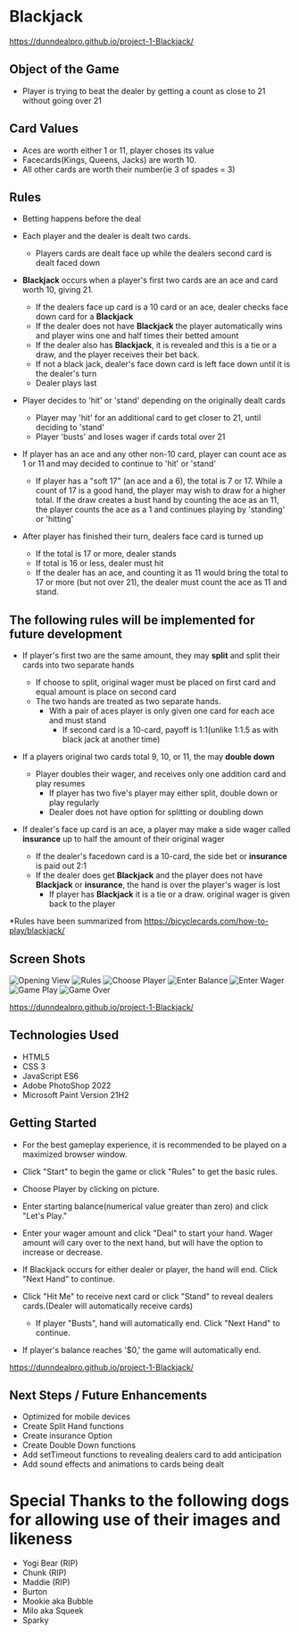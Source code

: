 # Blackjack

https://dunndealpro.github.io/project-1-Blackjack/

## Object of the Game
- Player is trying to beat the dealer by getting a count as close to 21 without going over 21

## Card Values 
- Aces are worth either 1 or 11, player choses its value
- Facecards(Kings, Queens, Jacks) are worth 10.
- All other cards are worth their number(ie 3 of spades = 3)

## Rules
- Betting happens before the deal

- Each player and the dealer is dealt two cards.  
    - Players cards are dealt face up while the dealers second card is dealt faced down

- **Blackjack** occurs when a player's first two cards are an ace and card worth 10, giving 21.  
    - If the dealers face up card is a 10 card or an ace, dealer checks face down card for a **Blackjack**
    - If the dealer does not have **Blackjack** the player automatically wins and player wins one and half times their betted amount
    - If the dealer also has **Blackjack**, it is revealed and this is a tie or a draw, and the player receives their bet back.
    - If not a black jack, dealer's face down card is left face down until it is the dealer's turn
    - Dealer plays last

- Player decides to 'hit' or 'stand' depending on the originally dealt cards 
    - Player may 'hit' for an additional card to get closer to 21, until deciding to 'stand'
    - Player 'busts' and loses wager if cards total over 21

- If player has an ace and any other non-10 card, player can count ace as 1 or 11 and may decided to continue to 'hit' or 'stand'
    - If  player has a "soft 17" (an ace and a 6), the total is 7 or 17. While a count of 17 is a good hand, the player may wish to draw for a higher total. If the draw creates a bust hand by counting the ace as an 11, the player counts the ace as a 1 and continues playing by 'standing' or 'hitting' 

- After player has finished their turn, dealers face card is turned up
    - If the total is 17 or more, dealer stands
    - If total is 16 or less, dealer must hit
    - If the dealer has an ace, and counting it as 11 would bring the total to 17 or more (but not over 21), the dealer must count the ace as 11 and stand.

## The following rules will be implemented for future development

- If player's first two are the same amount, they may **split** and split their cards into two separate hands
    - If choose to split, original wager must be placed on first card and equal amount is place on second card
    - The two hands are treated as two separate hands. 
        - With a pair of aces player is only given one card for each ace and must stand
            - If second card is a 10-card, payoff is 1:1(unlike 1:1.5 as with black jack at another time)

- If a players original two cards total 9, 10, or 11, the may **double down**
    - Player doubles their wager, and receives only one addition card and play resumes
        - If player has two five's player may either split, double down or play regularly
        - Dealer does not have option for splitting or doubling down

- If dealer's face up card is an ace, a player may make a side wager called **insurance** up to half the amount of their original wager

    - If the dealer's facedown card is a 10-card, the side bet or **insurance** is paid out 2:1
    - If the dealer does get **Blackjack** and the player does not have **Blackjack** or **insurance**, the hand is over the player's wager is lost
        - If player has **Blackjack** it is a tie or a draw.  original wager is given back to the player

*Rules have been summarized from https://bicyclecards.com/how-to-play/blackjack/

## Screen Shots

![Opening View](img/screenshots/opening-view.PNG)
![Rules](img/screenshots/rules-view.PNG)
![Choose Player](img/screenshots/choose-player-view.PNG)
![Enter Balance](img/screenshots/enter-balance.PNG)
![Enter Wager](img/screenshots/enter-wager.PNG)
![Game Play](img/screenshots/gameplay.PNG)
![Game Over](img/screenshots/game-over.PNG)


https://dunndealpro.github.io/project-1-Blackjack/

## Technologies Used

- HTML5
- CSS 3
- JavaScript ES6
- Adobe PhotoShop 2022
- Microsoft Paint Version 21H2

## Getting Started

- For the best gameplay experience, it is recommended to be played on a maximized browser window.  

- Click "Start" to begin the game or click "Rules" to get the basic rules.
- Choose Player by clicking on picture.
- Enter starting balance(numerical value greater than zero) and click "Let's Play."
- Enter your wager amount and click "Deal" to start your hand.  Wager amount will cary over to the next hand, but will have the option to increase or decrease.
- If Blackjack occurs for either dealer or player, the hand will end.  Click "Next Hand" to continue.
- Click "Hit Me" to receive next card or click "Stand" to reveal dealers cards.(Dealer will automatically receive cards)
    - If player "Busts", hand will automatically end.  Click "Next Hand" to continue.
- If player's balance reaches '$0,' the game will automatically end.  

https://dunndealpro.github.io/project-1-Blackjack/

## Next Steps / Future Enhancements

- Optimized for mobile devices
- Create Split Hand functions
- Create insurance Option
- Create Double Down functions
- Add setTimeout functions to revealing dealers card to add anticipation
- Add sound effects and animations to cards being dealt

# Special Thanks to the following dogs for allowing use of their images and likeness

- Yogi Bear (RIP)
- Chunk (RIP)
- Maddie (RIP)
- Burton
- Mookie aka Bubble
- Milo aka Squeek
- Sparky
